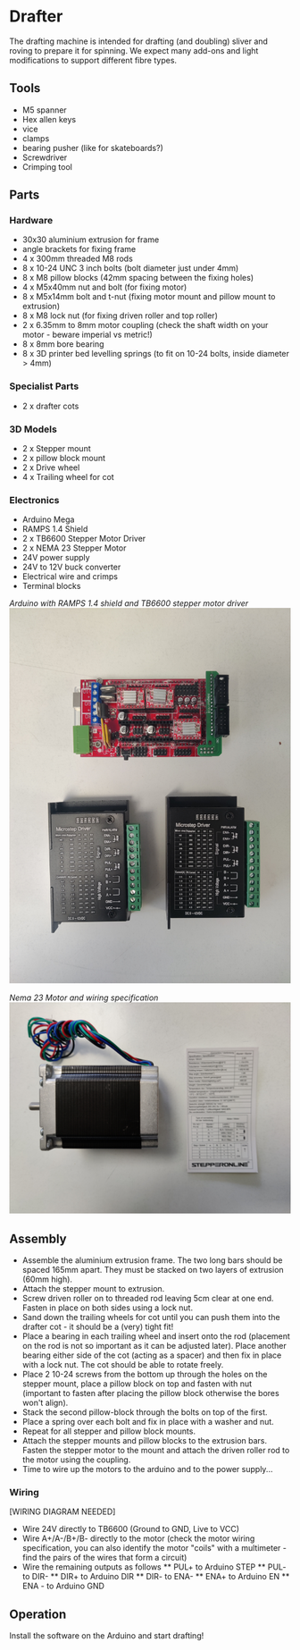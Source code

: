 # Drafter

The drafting machine is intended for drafting (and doubling) sliver and roving to prepare it for spinning. We expect many add-ons and light modifications to support different fibre types.

## Tools
- M5 spanner
- Hex allen keys
- vice
- clamps
- bearing pusher (like for skateboards?)
- Screwdriver
- Crimping tool

## Parts

### Hardware
- 30x30 aluminium extrusion for frame
- angle brackets for fixing frame 
- 4 x 300mm threaded M8 rods
- 8 x 10-24 UNC 3 inch bolts (bolt diameter just under 4mm)
- 8 x M8 pillow blocks (42mm spacing between the fixing holes)
- 4 x M5x40mm nut and bolt (for fixing motor)
- 8 x M5x14mm bolt and t-nut (fixing motor mount and pillow mount to extrusion)
- 8 x M8 lock nut (for fixing driven roller and top roller)
- 2 x 6.35mm to 8mm motor coupling (check the shaft width on your motor - beware imperial vs metric!)
- 8 x 8mm bore bearing
- 8 x 3D printer bed levelling springs (to fit on 10-24 bolts, inside diameter > 4mm)

### Specialist Parts
- 2 x drafter cots

### 3D Models
- 2 x Stepper mount
- 2 x pillow block mount
- 2 x Drive wheel
- 4 x Trailing wheel for cot

### Electronics
- Arduino Mega
- RAMPS 1.4 Shield
- 2 x TB6600 Stepper Motor Driver
- 2 x NEMA 23 Stepper Motor
- 24V power supply
- 24V to 12V buck converter
- Electrical wire and crimps 
- Terminal blocks

*Arduino with RAMPS 1.4 shield and TB6600 stepper motor driver*
![Arduino and TB6600 stepper motor driver](./images/arduino_and_stepper_driver.jpg "Arduino and TB6600 stepper motor driver")

*Nema 23 Motor and wiring specification*
![Nema 23 Motor](./images/nema23.jpg "Nema 23 Motor and wiring specification")

## Assembly
* Assemble the aluminium extrusion frame. The two long bars should be spaced 165mm apart. They must be stacked on two layers of extrusion (60mm high).
* Attach the stepper mount to extrusion.
* Screw driven roller on to threaded rod leaving 5cm clear at one end. Fasten in place on both sides using a lock nut.
* Sand down the trailing wheels for cot until you can push them into the drafter cot - it should be a (very) tight fit!
* Place a bearing in each trailing wheel and insert onto the rod (placement on the rod is not so important as it can be adjusted later). Place another bearing either side of the cot (acting as a spacer) and then fix in place with a lock nut. The cot should be able to rotate freely.
* Place 2 10-24 screws from the bottom up through the holes on the stepper mount, place a pillow block on top and fasten with nut (important to fasten after placing the pillow block otherwise the bores won't align).
* Stack the second pillow-block through the bolts on top of the first.
* Place a spring over each bolt and fix in place with a washer and nut.
* Repeat for all stepper and pillow block mounts.
* Attach the stepper mounts and pillow blocks to the extrusion bars. Fasten the stepper motor to the mount and attach the driven roller rod to the motor using the coupling.
* Time to wire up the motors to the arduino and to the power supply...

### Wiring

[WIRING DIAGRAM NEEDED]

* Wire 24V directly to TB6600 (Ground to GND, Live to VCC)
* Wire A+/A-/B+/B- directly to the motor (check the motor wiring specification, you can also identify the motor "coils" with a multimeter - find the pairs of the wires that form a circuit)
* Wire the remaining outputs as follows
** PUL+ to Arduino STEP
** PUL- to DIR-
** DIR+ to Arduino DIR
** DIR- to ENA-
** ENA+ to Arduino EN
** ENA - to Arduino GND

## Operation
Install the software on the Arduino and start drafting!